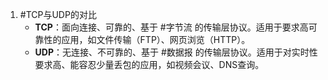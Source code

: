 1. #TCP与UDP的对比
	*   **TCP**：面向连接、可靠的、基于 #字节流 的传输层协议。适用于要求高可靠性的应用，如文件传输（FTP）、网页浏览（HTTP）。
    *   **UDP**：无连接、不可靠的、基于 #数据报 的传输层协议。适用于对实时性要求高、能容忍少量丢包的应用，如视频会议、DNS查询。